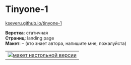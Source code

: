 # Tinyone-1 #

[kseveru.github.io/tinyone-1](https://kseveru.github.io/tinyone-1/ "Открыть проект")

**Верстка**: статичная  
**Страниц**: landing page  
**Макет**: &ndash;  (кто знает автора, напишите мне, пожалуйста)

<table>
  <tr>
    <td>
      <a href="https://kseveru.github.io/img/preview-tinyone-1.png" title="Открыть макет">
        <img src="https://kseveru.github.io/img/preview-tinyone-1-small.png" alt="макет настольной версии">
      </a>
    </td>
  </tr>
</table>
